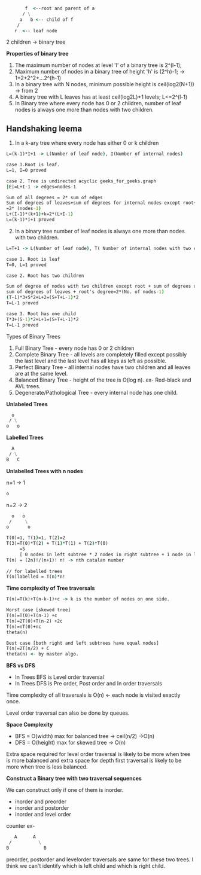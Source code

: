 ```cmd

       f  <--root and parent of a
      / \
     a   b <-- child of f
    /
   r  <-- leaf node

```

2 children -> binary tree

**Properties of binary tree**
1. The maximum number of nodes at level 'l' of a binary tree is 2^(l-1);
2. Maximum number of nodes in a binary tree of height 'h' is (2^h)-1; -> 1+2+2^2+...2^(h-1)
3. In a binary tree with N nodes, minimum possible height is ceil(log2(N+1)) -> from 2
4. A binary tree with L leaves has at least ceil(log2L)+1 levels; L<=2^(l-1)
5. In Binary tree where every node has 0 or 2 children, number of leaf nodes is always one more than nodes with two 
children.

**Handshaking leema**
-----------------
1. In a k-ary tree where every node has either 0 or k children

```cmd
L=(k-1)*I+1 -> L(Number of leaf node), I(Number of internal nodes)

case 1.Root is leaf.
L=1, I=0 proved

case 2. Tree is undirected acyclic geeks_for_geeks.graph
|E|=L+I-1 -> edges=nodes-1

Sum of all degrees = 2* sum of edges
Sum of degrees of leaves+sum of degrees for internal nodes except root+root's degree
=2* (nodes-1)
L+(I-1)*(k+1)+k=2*(L+I-1)
L=(k-1)*I+1 proved

```

2. In a binary tree number of leaf nodes is always one more than nodes with two children.

```cmd
L=T+1 -> L(Number of leaf node), T( Number of internal nodes with two children)

case 1. Root is leaf
T=0, L=1 proved

case 2. Root has two children

Sum of degree of nodes with two children except root + sum of degrees of nodes with one child+
sum of degrees of leaves + root's degree=2*(No. of nodes-1)
(T-1)*3+S*2+L+2=(S+T+L-1)*2
T=L-1 proved

case 3. Root has one child
T*3+(S-1)*2+L+1=(S+T+L-1)*2
T=L-1 proved

```

Types of Binary Trees
1. Full Binary Tree - every node has 0 or 2 children
2. Complete Binary Tree - all levels are completely filled except possibly the last level and the last level has all 
keys as left as possible.
3. Perfect Binary Tree - all internal nodes have two children and all leaves are at the same level.
4. Balanced Binary Tree - height of the tree is O(log n). ex- Red-black and AVL trees.
5. Degenerate/Pathological Tree - every internal node has one child.

**Unlabeled Trees**
```cmd
  o
 / \
o   o

```

**Labelled Trees**
```cmd
  A
 / \
B   C

```

 **Unlabelled Trees with n nodes**
 
 n=1 -> 1
 ```cmd
o
```
n=2 -> 2
```cmd
  o   o
 /     \
o       o

```
```cmd
T(0)=1, T(1)=1, T(2)=2
T(3)=T(0)*T(2) + T(1)*T(1) + T(2)*T(0)
     =5
     [ 0 nodes in left subtree * 2 nodes in right subtree + 1 node in left subtree * 1 node in right subtree + ...]
T(n) = (2n)!/(n+1)! n! -> nth catalan number
     
// for labelled trees  
T(n)labelled = T(n)*n!   
```

**Time complexity of Tree traversals**
 ```cmd
T(n)=T(k)+T(n-k-1)+c -> k is the number of nodes on one side.

Worst case [skewed tree]
T(n)=T(0)+T(n-1) +c
T(n)=2T(0)+T(n-2) +2c
T(n)=nT(0)+nc
theta(n)

Best case [both right and left subtrees have equal nodes]
T(n)=2T(n/2) + C
theta(n) <- by master algo.

```
 

**BFS vs DFS**
* In Trees BFS is Level order traversal
* In Trees DFS is Pre order, Post order and In order traversals

Time complexity of all traversals is O(n) <- each node is visited exactly once.

Level order traversal can also be done by queues.

**Space Complexity**
* BFS = O(width) max for balanced tree -> ceil(n/2) ->O(n)
* DFS = O(height) max for skewed tree -> O(n)

Extra space required for level order traversal is likely to be more when tree is more balanced and extra space for depth
first traversal is likely to be more when tree is less balanced.

**Construct a Binary tree with two traversal sequences**

We can construct only if one of them is inorder.
* inorder and preorder
* inorder and postorder
* inorder and level order

counter ex-
```cmd
   A      A
 /          \
B             B

```
preorder, postorder and levelorder traversals are same for these two trees. I think we can't identify which is left 
child and which is right child.

